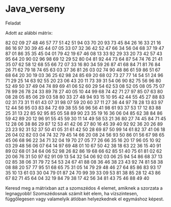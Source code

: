 # Java_verseny

Feladat

Adott az alábbi mátrix:

82	02	09	27	48	46	57	77	51	42	51	94	03	70	20	93	73	45	84	26	16	33	21	16	86
16	97	30	39	45	44	07	05	33	07	32	36	42	52	47	66	34	56	04	68	37	19	47	87	01
86	35	35	45	04	01	79	42	19	67	46	08	13	33	92	29	33	20	73	42	57	43	95	64	20
90	02	96	98	69	12	29	52	80	04	81	92	44	73	64	87	54	74	76	21	41	35	07	62	58
12	68	55	66	72	07	33	16	80	34	59	26	87	41	68	84	71	81	76	84	26	71	62	79	18
74	65	63	03	37	36	81	26	03	02	74	90	48	86	61	59	86	51	67	68	64	20	30	19	03
36	25	62	98	24	85	69	20	68	02	73	27	77	14	54	51	24	96	71	29	25	14	63	92	55
20	23	06	43	20	11	73	39	31	54	06	90	82	75	56	96	80	52	49	50	37	49	04	74	89
69	41	06	52	60	29	54	62	53	08	52	05	08	05	75	07	78	99	26	78	24	33	89	78	27
40	05	10	44	99	68	74	42	71	27	97	85	07	63	80	08	28	05	85	06	29	03	58	80	33
27	48	94	93	15	10	95	42	44	55	45	27	88	83	02	31	73	31	11	61	43	07	31	98	07
59	20	60	37	11	27	36	44	97	78	28	13	83	97	12	44	56	95	03	83	84	72	69	38	55
56	96	56	41	98	61	93	37	53	17	12	83	88	25	31	13	22	85	92	95	85	05	58	89	90
23	35	19	16	36	06	04	85	62	38	84	86	59	42	89	20	12	96	91	55	45	59	30	11	14
49	58	53	21	36	80	27	74	45	84	71	45	12	28	06	38	86	29	87	12	53	41	42	06	27
80	16	45	39	40	92	92	36	20	26	89	23	23	92	31	52	37	50	41	05	31	61	42	50	28
69	87	50	99	14	61	82	37	41	06	18	26	04	02	82	03	04	74	32	79	45	14	66	20	08
24	56	93	50	86	01	56	67	98	65	45	06	68	96	22	34	71	32	04	19	70	27	05	77	26
66	35	16	20	17	96	05	10	92	03	29	48	56	06	07	64	14	97	69	48	01	10	67	50	42
38	18	63	22	36	15	40	91	89	02	68	01	34	64	06	52	98	26	82	86	19	68	66	62	85
51	40	75	61	81	02	62	20	06	76	31	50	97	62	91	09	13	54	32	54	06	92	03	06	25
94	54	86	68	37	13	02	85	38	06	31	79	72	54	53	24	67	41	88	08	36	46	38	23	43
92	74	81	58	38	08	88	20	57	77	95	51	68	65	75	31	05	14	79	29	48	46	27	64	85
86	83	93	17	35	10	13	61	03	30	04	79	01	87	24	70	99	39	33	09	53	81	38	85	28
12	43	86	67	82	71	45	64	04	32	19	84	79	38	17	42	56	34	81	43	75	46	88	49	40

Keresd meg a mátrixban azt a szomszédos 4 elemet, amiknek a szorzata a legnagyobb! Szomszédosnak számít két elem, ha vízszintesen, függőlegesen vagy valamelyik átlóban helyezkednek el egymáshoz képest.
